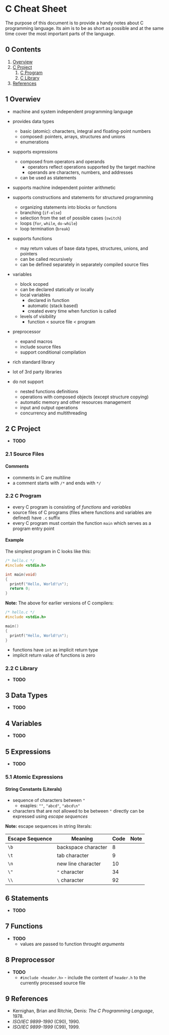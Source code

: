 # C Cheat Sheet

The purpose of this document is to provide a handy notes about C programming
language. Its aim is to be as short as possible and at the same time cover the
most important parts of the language.

## 0 Contents

1. [Overview](#1-overview)
1. [C Project](#2-c-project)
   1. [C Program](#2-1-c-program)
   1. [C Library](#2-2-c-library)
1. [References](#9-references)

## 1 Overwiev

* machine and system independent programming language
* provides data types
  * basic (atomic): characters, integral and floating-point numbers
  * composed: pointers, arrays, structures and unions
  * enumerations
* supports expressions
  * composed from operators and operands
    * operators reflect operations supported by the target machine
    * operands are characters, numbers, and addresses
  * can be used as statements
* supports machine independent pointer arithmetic
* supports constructions and statements for structured programming
  * organizing statements into blocks or functions
  * branching (`if-else`)
  * selection from the set of possible cases (`switch`)
  * loops (`for`, `while`, `do-while`)
  * loop termination (`break`)
* supports functions
  * may return values of base data types, structures, unions, and pointers
  * can be called recursively
  * can be defined separately in separately compiled source files
* variables
  * block scoped
  * can be declared statically or locally
  * local variables
    * declared in function
    * automatic (stack based)
    * created every time when function is called
  * levels of visibility
    * function < source file < program
* preprocessor
  * expand macros
  * include source files
  * support conditional compilation
* rich standard library
* lot of 3rd party libraries

* do not support
  * nested functions definitions
  * operations with composed objects (except structure copying)
  * automatic memory and other resources management
  * input and output operations
  * concurrency and multithreading

## 2 C Project

* **TODO**

### 2.1 Source Files

#### Comments

* comments in C are multiline
* a comment starts with `/*` and ends with `*/`

### 2.2 C Program

* every C program is consisting of *functions* and *variables*
* source files of C programs (files where functions and variables are defined)
  have `.c` suffix
* every C program must contain the function `main` which serves as a program
  entry point

#### Example

The simplest program in C looks like this:

```C
/* hello.c */
#include <stdio.h>

int main(void)
{
  printf("Hello, World!\n");
  return 0;
}
```

**Note:** The above for earlier versions of C compilers:

```C
/* hello.c */
#include <stdio.h>

main()
{
  printf("Hello, World!\n");
}
```

* functions have `int` as implicit return type
* implicit return value of functions is zero

### 2.2 C Library

* **TODO**

## 3 Data Types

* **TODO**

## 4 Variables

* **TODO**

## 5 Expressions

* **TODO**

### 5.1 Atomic Expressions

#### String Constants (Literals)

* sequence of characters between `"`
  * exaples: `""`, `"abcd"`, `"abcd\n"`
* characters that are not allowed to be between `"` directly can be expressed
  using *escape sequences*

**Note:** escape sequences in string literals:

Escape Sequence | Meaning | Code | Note
--------------- | ------- | ---- | ----
`\b` | backspace character | 8 |
`\t` | tab character | 9 |
`\n` | new line character | 10 |
`\"` | `"` character | 34 |
`\\` | `\` character | 92 |

## 6 Statements

* **TODO**

## 7 Functions

* **TODO**
  * values are passed to function throught *arguments*

## 8 Preprocessor

* **TODO**
  * `#include <header.h>` - include the content of `header.h` to the currently
    processed source file

## 9 References

* Kernighan, Brian and Ritchie, Denis: *The C Programming Language*, 1978.
* *ISO/IEC 9899-1990* (C90), 1990.
* *ISO/IEC 9899-1999* (C99), 1999.
